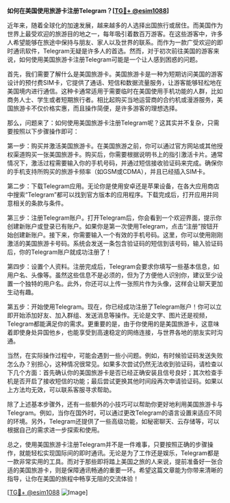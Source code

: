 **如何在美国使用旅游卡注册Telegram？[[TG💪+ @esim1088](https://t.me/s/esim1088)]**

近年来，随着全球化的加速发展，越来越多的人选择出国旅行或居住。而美国作为世界上最受欢迎的旅游目的地之一，每年吸引着数百万游客。在这些游客中，许多人希望能够在旅途中保持与朋友、家人以及世界的联系。而作为一款广受欢迎的即时通讯软件，Telegram无疑是许多人的首选。然而，对于初次前往美国的游客来说，如何使用美国旅游卡注册Telegram可能是一个让人感到困惑的问题。

首先，我们需要了解什么是美国旅游卡。美国旅游卡是一种为短期访问美国的游客设计的预付费SIM卡，它提供了通话、短信和数据流量服务，让游客能够轻松地在美国境内进行通信。这种卡通常适用于需要临时在美国使用手机功能的人群，比如商务人士、学生或者短期旅行者。相比起购买当地运营商的合约机或漫游服务，美国旅游卡不仅价格实惠，而且操作简便，是许多游客的理想选择。

那么，问题来了：如何使用美国旅游卡注册Telegram呢？这其实并不复杂，只需要按照以下步骤操作即可：

第一步：购买并激活美国旅游卡。在美国旅游之前，你可以通过官方网站或其他授权渠道购买一张美国旅游卡。购买后，你需要根据说明书上的指引激活卡片。通常情况下，激活过程需要输入你的手机号码，并通过短信接收验证码来完成。确保你的手机支持所购买的旅游卡频率（如GSM或CDMA），并且已经插入SIM卡。

第二步：下载Telegram应用。无论你是使用安卓还是苹果设备，在各大应用商店中搜索“Telegram”都可以找到官方版本的应用程序。下载完成后，打开应用并同意相关的条款与条件。

第三步：注册Telegram账户。打开Telegram后，你会看到一个欢迎界面，提示你创建新账户或登录已有账户。如果你是第一次使用Telegram，点击“注册”按钮开始创建新账户。接下来，你需要输入一个有效的手机号码。这里，你可以使用刚刚激活的美国旅游卡号码。系统会发送一条包含验证码的短信到该号码，输入验证码后，你的Telegram账户就成功注册了！

第四步：设置个人资料。注册完成后，Telegram会要求你填写一些基本信息，如用户名、头像等。虽然这些信息不是必须的，但为了方便他人识别你，建议至少设置一个独特的用户名。此外，你还可以上传一张照片作为头像，这样会让聊天更加生动有趣。

第五步：开始使用Telegram。现在，你已经成功注册了Telegram账户！你可以立即开始添加好友、加入群组、发送消息等操作。无论是文字、图片还是视频，Telegram都能满足你的需求。更重要的是，由于你使用的是美国旅游卡，这意味着即使身处异国他乡，也能享受到高速稳定的网络连接，与世界各地的朋友实时沟通。

当然，在实际操作过程中，可能会遇到一些小问题。例如，有时候验证码发送失败怎么办？别担心，这种情况很常见。如果多次尝试仍然无法收到验证码，请检查以下几个方面：首先确认你的美国旅游卡是否已经正确安装且信号良好；其次检查手机是否开启了接收短信的功能；最后尝试更换其他时间段再次申请验证码。如果以上方法均无效，可以联系客服寻求帮助。

除了上述基本步骤外，还有一些额外的小技巧可以帮助你更好地利用美国旅游卡与Telegram。例如，当你在国外时，可以通过更改Telegram的语言设置来适应不同的环境。另外，Telegram还提供了一些高级功能，如秘密聊天、云存储等，可以根据自己的需求进一步探索和使用。

总之，使用美国旅游卡注册Telegram并不是一件难事，只要按照正确的步骤操作，就能轻松实现国际间的即时通讯。无论是为了工作还是娱乐，Telegram都是一款非常实用的工具。而对于那些即将踏上美国之旅的人来说，提前准备好一张合适的美国旅游卡，则是保障通讯畅通的重要一环。希望这篇文章能为你带来清晰的指导，让你在美国的旅程中畅享无阻的交流体验！

[[TG💪+ @esim1088](https://t.me/s/esim1088) ![Image](https://i.postimg.cc/4NQfJmqS/Snipaste-2025-05-13-00-14-12.png)]